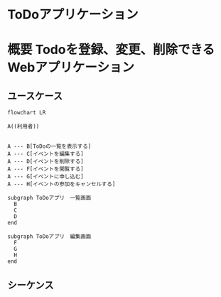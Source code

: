 # ToDoアプリケーション 

# 概要 Todoを登録、変更、削除できるWebアプリケーション

## ユースケース

```mermaid
flowchart LR

A((利用者))


A --- B[ToDoの一覧を表示する]
A --- C[イベントを編集する]
A --- D[イベントを削除する]
A --- F[イベントを閲覧する]
A --- G[イベントに申し込む]
A --- H[イベントの参加をキャンセルする]

subgraph ToDoアプリ　一覧画面
  B
  C
  D
end

subgraph ToDoアプリ　編集画面
  F
  G
  H
end

```

## シーケンス

